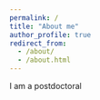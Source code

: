 ```yaml
---
permalink: /
title: "About me"
author_profile: true
redirect_from: 
  - /about/
  - /about.html
---
```


I am a postdoctoral 
